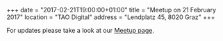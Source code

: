 +++
date = "2017-02-21T19:00:00+01:00"
title = "Meetup on 21 February 2017"
location = "TAO Digital"
address = "Lendplatz 45, 8020 Graz"
+++

For updates please take a look at our
[Meetup page](https://www.meetup.com/Graz-Open-Source-Meetup/events/237130964/).

